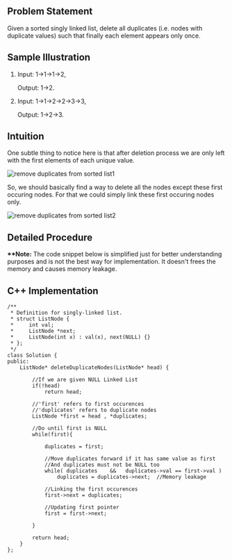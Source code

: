 ## Problem Statement

Given a sorted singly linked list, delete all duplicates (i.e. nodes with duplicate values) such that finally each element appears only once.

## Sample Illustration

1. Input:   1->1->1->2, 

   Output:  1->2.
   
2. Input:   1->1->2->2->3->3,

   Output:  1->2->3.

## Intuition

One subtle thing to notice here is that after deletion process we are only left with the first elements of each unique value.

![remove duplicates from sorted list1](https://user-images.githubusercontent.com/22693609/37385609-9fd5f1f8-277a-11e8-8d88-1c865e9f9475.png)

So, we should basically find a way to delete all the nodes except these first occuring nodes. For that we could simply link these first 
occuring nodes only.

![remove duplicates from sorted list2](https://user-images.githubusercontent.com/22693609/37389131-15b4ba22-2789-11e8-95c4-1aa3129798b6.gif)

## Detailed Procedure




__**Note:__ The code snippet below is simplified just for better understanding purposes and is not the best way for implementation. 
It doesn't frees the memory and causes memory leakage.


## C++ Implementation

```
/**
 * Definition for singly-linked list.
 * struct ListNode {
 *     int val;
 *     ListNode *next;
 *     ListNode(int x) : val(x), next(NULL) {}
 * };
 */
class Solution {
public:
    ListNode* deleteDuplicateNodes(ListNode* head) {
        
        //If we are given NULL Linked List
        if(!head) 
            return head;
        
        //'first' refers to first occurences
        //'duplicates' refers to duplicate nodes
        ListNode *first = head , *duplicates;
        
        //Do until first is NULL
        while(first){
            
            duplicates = first;
            
            //Move duplicates forward if it has same value as first
            //And duplicates must not be NULL too
            while( duplicates    &&   duplicates->val == first->val ) 
                duplicates = duplicates->next;  //Memory leakage
            
            //Linking the first occurences
            first->next = duplicates; 
            
            //Updating first pointer
            first = first->next;
            
        }
        
        return head;
    }
};
```
